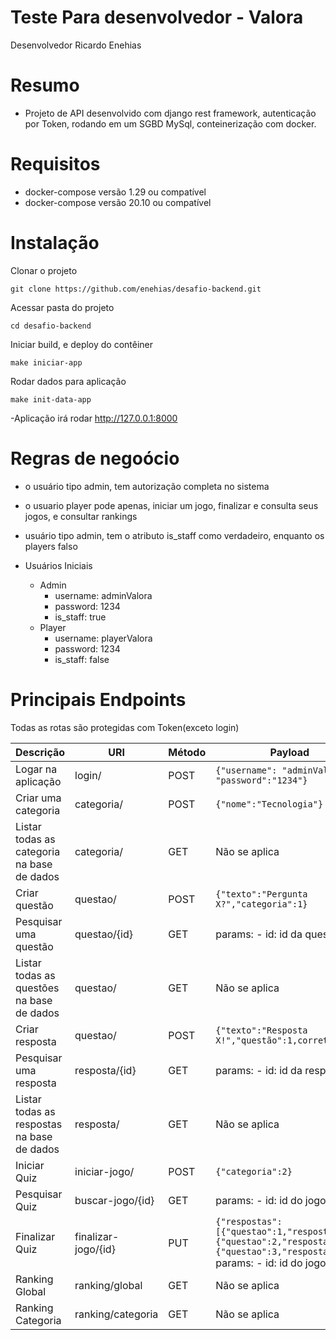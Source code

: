 # Teste Para desenvolvedor - Valora

Desenvolvedor Ricardo Enehias

# Resumo

- Projeto de API desenvolvido com django rest framework, autenticação por Token, rodando em um SGBD MySql,
  conteinerização com docker.

# Requisitos

- docker-compose versão 1.29 ou compatível
- docker-compose versão 20.10 ou compatível

# Instalação

Clonar o projeto

````
git clone https://github.com/enehias/desafio-backend.git
````

Acessar pasta do projeto

````
cd desafio-backend
````

Iniciar build, e deploy do contêiner

````
make iniciar-app 
````

Rodar dados para aplicação

````
make init-data-app 
````
-Aplicação irá rodar http://127.0.0.1:8000
# Regras de negoócio
- o usuário tipo admin, tem autorização completa no sistema
- o usuario player pode apenas, iniciar um jogo, finalizar e consulta  seus jogos, e consultar rankings
- usuário tipo admin, tem o atributo is_staff como verdadeiro, enquanto os players falso

- Usuários Iniciais
    - Admin
        - username: adminValora
        - password: 1234
        - is_staff: true
    - Player
        - username: playerValora
        - password: 1234
        - is_staff: false
        
# Principais Endpoints

Todas as rotas são protegidas com Token(exceto login)

| Descrição                                   | URI              | Método | Payload                                                                                                                                                                                                                                                                                                                                             |
| ------------------------------------------- | ---------------- | ------ | ---------- |
| Logar na aplicação                          | login/        | POST      | ```{"username": "adminValora", "password":"1234"}```   |                                                                                                                                                                                                                                                                                                             |
| Criar uma categoria                          | categoria/     | POST   |  ```{"nome":"Tecnologia"}``` |
| Listar todas as categoria na base de dados | categoria/      | GET    | Não se aplica       |      
| Criar questão             | questao/ | POST    | ```{"texto":"Pergunta X?","categoria":1}```|                                                                                                                                                                                                                                                                                             |
| Pesquisar uma questão                            | questao/{id}        | GET   | params: - id: id da questão   |
| Listar todas as questões na base de dados | questao/      | GET    | Não se aplica       |                                                                                                                                                                                                                                                                                                                    |
| Criar resposta             | questao/ | POST    | ```{"texto":"Resposta X!","questão":1,correta:true}```|                                                                                                                                                                                                                                                                                             |
| Pesquisar uma resposta                            | resposta/{id}        | GET   | params: - id: id da resposta   |
| Listar todas as respostas na base de dados | resposta/      | GET    | Não se aplica       | 
| Iniciar Quiz | iniciar-jogo/      | POST    | ```{"categoria":2}```       | 
| Pesquisar Quiz | buscar-jogo/{id}      | GET    | params: - id: id do jogo|
| Finalizar Quiz | finalizar-jogo/{id}      | PUT    | ```{"respostas":[{"questao":1,"resposta":3},{"questao":2,"resposta":6},{"questao":3,"resposta":9}]```<br>params: - id: id do jogo|
| Ranking Global | ranking/global      | GET    | Não se aplica|
| Ranking Categoria | ranking/categoria      | GET    | Não se aplica|